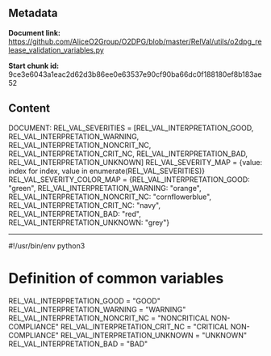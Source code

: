 ## Metadata

**Document link:** https://github.com/AliceO2Group/O2DPG/blob/master/RelVal/utils/o2dpg_release_validation_variables.py

**Start chunk id:** 9ce3e6043a1eac2d62d3b86ee0e63537e90cf90ba66dc0f188180ef8b183ae52

## Content

DOCUMENT:
    REL_VAL_SEVERITIES = [REL_VAL_INTERPRETATION_GOOD, REL_VAL_INTERPRETATION_WARNING, REL_VAL_INTERPRETATION_NONCRIT_NC, REL_VAL_INTERPRETATION_CRIT_NC, REL_VAL_INTERPRETATION_BAD, REL_VAL_INTERPRETATION_UNKNOWN]
REL_VAL_SEVERITY_MAP = {value: index for index, value in enumerate(REL_VAL_SEVERITIES)}
REL_VAL_SEVERITY_COLOR_MAP = {REL_VAL_INTERPRETATION_GOOD: "green",
                              REL_VAL_INTERPRETATION_WARNING: "orange",
                              REL_VAL_INTERPRETATION_NONCRIT_NC: "cornflowerblue",
                              REL_VAL_INTERPRETATION_CRIT_NC: "navy",
                              REL_VAL_INTERPRETATION_BAD: "red",
                              REL_VAL_INTERPRETATION_UNKNOWN: "grey"}

---

#!/usr/bin/env python3
#
# Definition of common variables

REL_VAL_INTERPRETATION_GOOD = "GOOD"
REL_VAL_INTERPRETATION_WARNING = "WARNING"
REL_VAL_INTERPRETATION_NONCRIT_NC = "NONCRITICAL NON-COMPLIANCE"
REL_VAL_INTERPRETATION_CRIT_NC = "CRITICAL NON-COMPLIANCE"
REL_VAL_INTERPRETATION_UNKNOWN = "UNKNOWN"
REL_VAL_INTERPRETATION_BAD = "BAD"